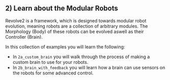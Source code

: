 ## 2) Learn about the Modular Robots

Revolve2 is a framework, which is designed towards modular robot evolution, meaning robots are a collection of arbitrary modules.
The Morphology (Body) of these robots can be evolved aswell as their Controller (Brain).

In this collection of examples you will learn the following:

- In `2a_custom_brain` you will walk through the process of making a custom brain to use for your robots.
- In `2b_brain_with_feedback` you will learn how a brain can use sensors on the robots for some advanced control.
